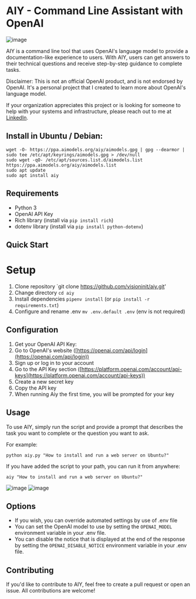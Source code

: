 AIY - Command Line Assistant with OpenAI
========================================
![image](https://user-images.githubusercontent.com/654993/216212025-5e9e6725-b042-4010-8f4d-649706565b80.png)

AIY is a command line tool that uses OpenAI's language model to provide a documentation-like experience to users. With AIY, users can get answers to their technical questions and receive step-by-step guidance to complete tasks.

Disclaimer: This is not an official OpenAI product, and is not endorsed by OpenAI. It's a personal project that I created to learn more about OpenAI's language model.

If your organization appreciates this project or is looking for someone to help with your systems and infrastructure, please reach out to me at [LinkedIn](https://www.linkedin.com/in/riddiough/).


Install in Ubuntu / Debian: 
---------------

```
wget -O- https://ppa.aimodels.org/aiy/aimodels.gpg | gpg --dearmor | sudo tee /etc/apt/keyrings/aimodels.gpg > /dev/null
sudo wget -qO- /etc/apt/sources.list.d/aimodels.list https://ppa.aimodels.org/aiy/aimodels.list
sudo apt update
sudo apt install aiy
```

Requirements
------------

*   Python 3
*   OpenAI API Key
*   Rich library (install via `pip install rich`)
*   dotenv library (install via `pip install python-dotenv`)


Quick Start
-----------
# Setup
1. Clone repository `git clone https://github.com/visioninit/aiy.git'
2. Change directory `cd aiy`
3. Install dependencies `pipenv install` (or `pip install -r requirements.txt`)
4. Configure and rename .env `mv .env.default .env` (env is not required)

Configuration
---------------

1.  Get your OpenAI API Key:
2.  Go to OpenAI's website ([https://openai.com/api/login](https://openai.com/api/login))
3.  Sign up or log in to your account
4.  Go to the API Key section ([https://platform.openai.com/account/api-keys](https://platform.openai.com/account/api-keys))
5.  Create a new secret key
6.  Copy the API key
7.  When running Aiy the first time, you will be prompted for your key

Usage
-----

To use AIY, simply run the script and provide a prompt that describes the task you want to complete or the question you want to ask.

For example:

`python aiy.py "How to install and run a web server on Ubuntu?"`

If you have added the script to your path, you can run it from anywhere:

`aiy "How to install and run a web server on Ubuntu?"`

![image](https://user-images.githubusercontent.com/654993/216211945-068bb6a6-b937-44ae-a09c-b75aa8f4d9d6.png)
![image](https://user-images.githubusercontent.com/654993/216211997-167f131f-023b-4b90-8f06-fc7a0e377f6b.png)

Options
-------

* If you wish, you can override automated settings by use of .env file
* You can set the OpenAI model to use by setting the `OPENAI_MODEL` environment variable in your .env file.
* You can disable the notice that is displayed at the end of the response by setting the `OPENAI_DISABLE_NOTICE` environment variable in your .env file.

Contributing
------------

If you'd like to contribute to AIY, feel free to create a pull request or open an issue. All contributions are welcome!
